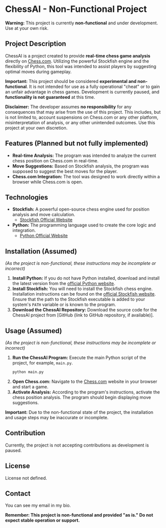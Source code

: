# ChessAI - **Non-Functional Project**

**Warning:** This project is currently **non-functional** and under development. Use at your own risk.

## Project Description

ChessAI is a project created to provide **real-time chess game analysis** directly on [Chess.com](https://www.google.com/url?sa=E&source=gmail&q=https://www.chess.com). Utilizing the powerful Stockfish engine and the flexibility of Python, this tool was intended to assist players by suggesting optimal moves during gameplay.

**Important:** This project should be considered **experimental and non-functional**. It is not intended for use as a fully operational "cheat" or to gain an unfair advantage in chess games. Development is currently paused, and **functionality is not guaranteed** at this time.

**Disclaimer:** The developer assumes **no responsibility** for any consequences that may arise from the use of this project. This includes, but is not limited to, account suspensions on Chess.com or any other platform, misinterpretation of analysis, or any other unintended outcomes. Use this project at your own discretion.

## Features (Planned but not fully implemented)

  * **Real-time Analysis:** The program was intended to analyze the current chess position on Chess.com in real-time.
  * **Move Suggestions:** Based on Stockfish analysis, the program was supposed to suggest the best moves for the player.
  * **Chess.com Integration:** The tool was designed to work directly within a browser while Chess.com is open.

## Technologies

  * **Stockfish:** A powerful open-source chess engine used for position analysis and move calculation.
      * [Stockfish Official Website](https://www.google.com/url?sa=E&source=gmail&q=https://stockfishchess.org/)
  * **Python:** The programming language used to create the core logic and integration.
      * [Python Official Website](https://www.google.com/url?sa=E&source=gmail&q=https://www.python.org/)

## Installation (Assumed)

*(As the project is non-functional, these instructions may be incomplete or incorrect)*

1.  **Install Python:** If you do not have Python installed, download and install the latest version from the [official Python website](https://www.google.com/url?sa=E&source=gmail&q=https://www.python.org/).
2.  **Install Stockfish:** You will need to install the Stockfish chess engine. Installation instructions can be found on the [official Stockfish website](https://www.google.com/url?sa=E&source=gmail&q=https://stockfishchess.org/). Ensure that the path to the Stockfish executable is added to your system's `PATH` variable or is known to the program.
3.  **Download the ChessAI Repository:** Download the source code for the ChessAI project from [GitHub (link to GitHub repository, if available)].

## Usage (Assumed)

*(As the project is non-functional, these instructions may be incomplete or incorrect)*

1.  **Run the ChessAI Program:** Execute the main Python script of the project, for example, `main.py`.
    ```bash
    python main.py
    ```
2.  **Open Chess.com:** Navigate to the [Chess.com](https://www.chess.com/) website in your browser and start a game.
3.  **Activate Analysis:** According to the program's instructions, activate the chess position analysis. The program should begin displaying move suggestions.

**Important:** Due to the non-functional state of the project, the installation and usage steps may be inaccurate or incomplete.

## Contribution

Currently, the project is not accepting contributions as development is paused.

## License

License not defined.

## Contact

You can see my email in my bio.

**Remember: This project is non-functional and provided "as is." Do not expect stable operation or support.**
